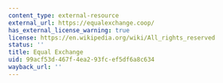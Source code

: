 ```yaml
---
content_type: external-resource
external_url: https://equalexchange.coop/
has_external_license_warning: true
license: https://en.wikipedia.org/wiki/All_rights_reserved
status: ''
title: Equal Exchange
uid: 99acf53d-467f-4ea2-93fc-ef5df6a8c634
wayback_url: ''
---
```

